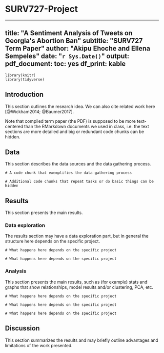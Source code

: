 # SURV727-Project
---
title: "A Sentiment Analysis of Tweets on Georgia's Abortion Ban"
subtitle: "SURV727 Term Paper"
author: "Akipu Ehoche and Ellena Sempeles"
date: "`r Sys.Date()`"
output:
  pdf_document:
    toc: yes
    df_print: kable
---

```{r, include = FALSE}
library(knitr)
library(tidyverse)
```
## Introduction

This section outlines the research idea. We can also cite related work here [@Wickham2014; @Baumer2017].

Note that compiled term paper (the PDF) is supposed to be more text-centered than the RMarkdown documents we used in class, i.e. the text sections are more detailed and big or redundant code chunks can be hidden.

## Data

This section describes the data sources and the data gathering process.


```{r}
# A code chunk that exemplifies the data gathering process
```

```{r, include = FALSE}
# Additional code chunks that repeat tasks or do basic things can be hidden
```

## Results

This section presents the main results.

### Data exploration

The results section may have a data exploration part, but in general the structure here depends on the specific project.

```{r}
# What happens here depends on the specific project
```

```{r}
# What happens here depends on the specific project
```

### Analysis

This section presents the main results, such as (for example) stats and graphs that show relationships, model results and/or clustering, PCA, etc.

```{r}
# What happens here depends on the specific project
```

```{r}
# What happens here depends on the specific project
```

```{r}
# What happens here depends on the specific project
```

## Discussion

This section summarizes the results and may briefly outline advantages and limitations of the work presented.
